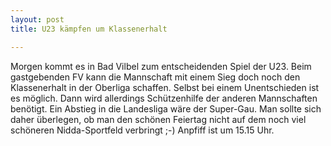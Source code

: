```yaml
---
layout: post
title: U23 kämpfen um Klassenerhalt

---
```


Morgen kommt es in Bad Vilbel zum entscheidenden Spiel der U23. Beim gastgebenden FV kann die Mannschaft mit einem Sieg doch noch den Klassenerhalt in der Oberliga schaffen. Selbst bei einem Unentschieden ist es möglich. Dann wird allerdings Schützenhilfe der anderen Mannschaften benötigt. Ein Abstieg in die Landesliga wäre der Super-Gau. Man sollte sich daher überlegen, ob man den schönen Feiertag nicht auf dem noch viel schöneren Nidda-Sportfeld verbringt ;-) Anpfiff ist um 15.15 Uhr.


